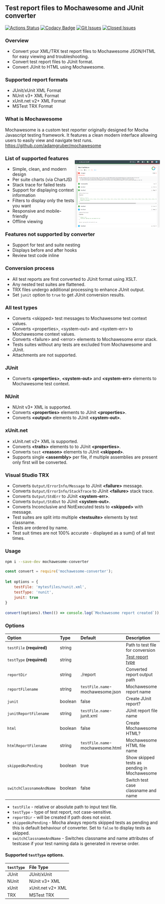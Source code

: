 ## Test report files to Mochawesome and JUnit converter

[![Actions Status][github-img]][github-url]
[![Codacy Badge][codacy-img]][codacy-url]
[![Git Issues][issues-img]][issues-url]
[![Closed Issues][closed-issues-img]][closed-issues-url]

### Overview

- Convert your XML/TRX test report files to Mochawesome JSON/HTML for easy viewing and troubleshooting.
- Convert test report files to JUnit format.
- Convert JUnit to HTML using Mochawesome.

### Supported report formats

- JUnit/xUnit XML Format  
- NUnit v3+ XML Format  
- xUnit.net v2+ XML Format  
- MSTest TRX Format  

### What is Mochawesome

Mochawesome is a custom test reporter originally designed for Mocha Javascript testing framework.
It features a clean modern interface allowing users to easily view and navigate test runs.  
https://github.com/adamgruber/mochawesome

<img align="right" src="./docs/NUnit-mock-assembly-dll5.png" style="padding-top: 25px" alt="Mochawesome Report" width="55%" />

### List of supported features

- Simple, clean, and modern design
- Per suite charts (via ChartJS)
- Stack trace for failed tests
- Support for displaying context information
- Filters to display only the tests you want 
- Responsive and mobile-friendly
- Offline viewing

### Features not supported by converter

- Support for test and suite nesting
- Displays before and after hooks
- Review test code inline

### Conversion process

 - All test reports are first converted to JUnit format using XSLT.
 - Any nested test suites are flattened.
 - TRX files undergo additional processing to enhance JUnit output.
 - Set `junit` option to `true` to get JUnit conversion results.

### All test types

- Converts &lt;skipped&gt; test messages to Mochawesome test context values.
- Converts &lt;properties&gt;, &lt;system-out&gt; and &lt;system-err&gt; to Mochawesome context values.
- Converts &lt;failure&gt; and &lt;error&gt; elements to Mochawesome error stack.
- Tests suites without any tests are excluded from Mochawesome and JUnit.
- Attachments are not supported.

### JUnit

- Converts  **&lt;properties&gt;**, **&lt;system-out&gt;** and **&lt;system-err&gt;** elements to Mochawesome test context.

### NUnit

- NUnit v3+ XML is supported.
- Converts **&lt;properties&gt;** elements to JUnit **&lt;properties&gt;**.
- Converts **&lt;output&gt;** elements to JUnit **&lt;system-out&gt;**.

### xUnit.net  

- xUnit.net v2+ XML is supported.
- Converts **&lt;traits&gt;** elements to  to JUnit **&lt;properties&gt;**.
- Converts `test` **&lt;reason&gt;** elements to JUnit **&lt;skipped&gt;**.
- Supports single **&lt;assembly&gt;** per file, if multiple assemblies are present only first will be converted.

### Visual Studio TRX

- Converts `Output/ErrorInfo/Message` to JUnit **&lt;failure&gt;** message.
- Converts `Output/ErrorInfo/StackTrace` to JUnit **&lt;failure&gt;** stack trace.
- Converts `Output/StdErr` to JUnit **&lt;system-err&gt;**.
- Converts `Output/StdOut` to JUnit **&lt;system-out&gt;**.
- Converts Inconclusive and NotExecuted tests to **&lt;skipped&gt;** with message.
- Test suites are split into multiple **&lt;testsuite&gt;** elements by test classname.
- Tests are ordered by name.
- Test suit times are not 100% accurate - displayed as a sum() of all test times. 

### Usage

```bash
npm i --save-dev mochawesome-converter
```

```js
const convert = require('mochawesome-converter');

let options = {
    testFile: 'mytesfiles/nunit.xml',
    testType: 'nunit',
    junit: true
}

convert(options).then(() => console.log(`Mochawesome report created`));
```

### Options

| Option                    | Type    | Default                          | Description                                                                                     |
|:--------------------------|:--------|:---------------------------------|:------------------------------------------------------------------------------------------------|
| `testFile` **(required)** | string  |                                  | Path to test file for conversion                                                                |
| `testType` **(required)** | string  |                                  | [Test report type](https://github.com/agracio/mochawesome-converter#supported-testtype-options) |
| `reportDir`               | string  | ./report                         | Converted report output path                                                                    |
| `reportFilename`          | string  | `testFile.name`-mochawesome.json | Mochawesome report name                                                                         |
| `junit`                   | boolean | false                            | Create JUnit report?                                                                            |
| `junitReportFilename`     | string  | `testFile.name`-junit.xml        | JUnit report file name                                                                          |
| `html`                    | boolean | false                            | Create Mochawesome HTML?                                                                        |
| `htmlReportFilename`      | string  | `testFile.name`-mochawesome.html | Mochawesome HTML file name                                                                      |
| `skippedAsPending`        | boolean | true                             | Show skipped tests as pending in Mochawesome                                                    |
| `switchClassnameAndName`  | boolean | false                            | Switch test case classname and name                                                             |

- `testFile` - relative or absolute path to input test file.
- `testType` - type of test report, not case-sensitive.
- `reportDir` - will be created if path does not exist.
- `skippedAsPending` - Mocha always reports skipped tests as pending and this is default behaviour of converter. 
  Set to `false` to display tests as skipped.
- `switchClassnameAndName` - Switches classname and name attributes of testcase if your test naming data is generated in reverse order.

#### Supported `testType` options.

| `testType` | File Type         |
|:-----------|:------------------|
| JUnit      | JUnit/xUnit       |
| NUnit      | NUnit v3+ XML     |
| xUnit      | xUnit.net v2+ XML |
| TRX        | MSTest TRX        |



[issues-img]: https://img.shields.io/github/issues-raw/agracio/mochawesome-converter.svg?style=flat-square
[issues-url]: https://github.com/agracio/mochawesome-converter/issues
[closed-issues-img]: https://img.shields.io/github/issues-closed-raw/agracio/mochawesome-converter.svg?style=flat-square&color=brightgreen
[closed-issues-url]: https://github.com/agracio/mochawesome-converter/issues?q=is%3Aissue+is%3Aclosed

[codacy-img]: https://app.codacy.com/project/badge/Grade/1b8b8f9fdbce4267bf779197141657a2
[codacy-url]: https://app.codacy.com/gh/agracio/mochawesome-converter/dashboard?utm_source=gh&utm_medium=referral&utm_content=&utm_campaign=Badge_grade

[github-img]: https://github.com/agracio/mochawesome-converter/workflows/Test/badge.svg
[github-url]: https://github.com/agracio/edge-js/mochawesome-converter/workflows/main.yml

